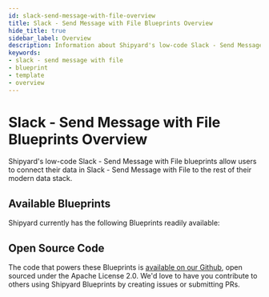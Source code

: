 ```yaml
---
id: slack-send-message-with-file-overview
title: Slack - Send Message with File Blueprints Overview
hide_title: true
sidebar_label: Overview
description: Information about Shipyard's low-code Slack - Send Message with File templates.
keywords:
- slack - send message with file
- blueprint
- template
- overview
---
```


# Slack - Send Message with File Blueprints Overview

Shipyard's low-code Slack - Send Message with File blueprints allow users to connect their data in Slack - Send Message with File to the rest of their modern data stack.

## Available Blueprints
Shipyard currently has the following Blueprints readily available: 

## Open Source Code
The code that powers these Blueprints is [available on our Github](None), open sourced under the Apache License 2.0. We'd love to have you contribute to others using Shipyard Blueprints by creating issues or submitting PRs.
